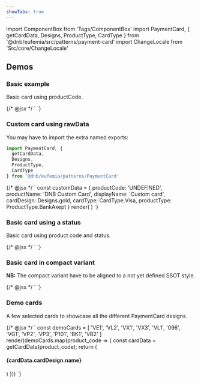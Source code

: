 ```yaml
---
showTabs: true
---
```


import ComponentBox from 'Tags/ComponentBox'
import PaymentCard, { getCardData, Designs, ProductType, CardType } from '@dnb/eufemia/src/patterns/payment-card'
import ChangeLocale from 'Src/core/ChangeLocale'

## Demos

<ChangeLocale label="Locale used in the demos:" label_direction="vertical" />

### Basic example

Basic card using productCode.

<ComponentBox scope={{PaymentCard}} data-visual-test="payment-card-basic">
	{/* @jsx */ `
<PaymentCard
  product_code="NK1"
  card_number="************1337"
/>
	`}
</ComponentBox>

### Custom card using rawData

You may have to import the extra named exports:

```js
import PaymentCard, {
  getCardData,
  Designs,
  ProductType,
  CardType
} from '@dnb/eufemia/patterns/PaymentCard'
```

<ComponentBox scope={{PaymentCard,Designs,ProductType,CardType}} useRender>
  {/* @jsx */ `
const customData = {
  productCode: 'UNDEFINED',
  productName: 'DNB Custom Card',
  displayName: 'Custom card',
  cardDesign: Designs.gold,
  cardType: CardType.Visa,
  productType: ProductType.BankAxept
}
render(
  <PaymentCard 
    product_code="UNDEFINED"
    raw_data={customData}
    card_number="************1337"
  />
)
	`}
</ComponentBox>

### Basic card using a status

Basic card using product code and status.

<ComponentBox scope={{PaymentCard}} data-visual-test="payment-card-status">
	{/* @jsx */ `
<PaymentCard
  product_code="VG2"
  card_status="blocked"
  card_number="************1337"
/>
	`}
</ComponentBox>

### Basic card in compact variant

**NB:** The compact variant have to be aligned to a not yet defined SSOT style.

<ComponentBox scope={{PaymentCard}} data-visual-test="payment-card-compact">
	{/* @jsx */ `
<PaymentCard
  variant="compact"
  product_code="VG1"
  card_number="************1337"
/>
	`}
</ComponentBox>

### Demo cards

A few selected cards to showcase all the different PaymentCard designs.

<ComponentBox scope={{PaymentCard,getCardData}} data-visual-test="all-cards" useRender>
	{/* @jsx */ `
const demoCards = [
  'VE1',
  'VL2',
  'VX1',
  'VX3',
  'VL1',
  '096',
  'VG1',
  'VP2',
  'VP3',
  'P101',
  'BK1',
  'VB2'
]
render(demoCards.map(product_code => {
	const cardData = getCardData(product_code);
	return (
    <article key={product_code}>
      <H4>{cardData.cardDesign.name}</H4>
      <PaymentCard product_code={product_code} card_number="************1337" />
    </article>
	)
}))
	`}
</ComponentBox>
